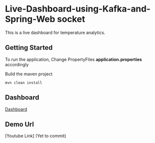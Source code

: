 # Live-Dashboard-using-Kafka-and-Spring-Web socket
This is a live dashboard for temperature analytics.

## Getting Started
To run the application,
Change PropertyFiles **application.properties** accordingly

Build the maven project

```
mvn clean install  
```

## Dashboard
[Dashboard](http://localhost:5656/home)

## Demo Url
[Youtube Link] (Yet to commit)
